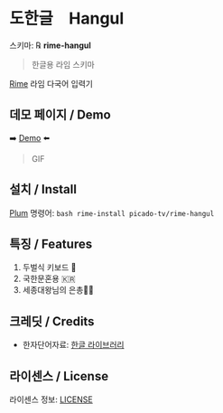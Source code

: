 # 도한글　Hangul 
스키마: ℞ **rime-hangul**
> 한글용 라임 스키마

[Rime](https://rime.im) 라임 다국어 입력기

## 데모 페이지 / Demo
➡️ [Demo](https://my-rime-handarin.vercel.app/) ⬅️
> GIF

## 설치 / Install
[Plum](https://github.com/rime/plum) 명령어: `bash rime-install picado-tv/rime-hangul`


## 특징 / Features
1. 두벌식 키보드 👐
2. 국한문혼용 🇰🇷
3. 세종대왕님의 은총👼🏻

## 크레딧 / Credits

* 한자단어자료: [한글 라이브러리](https://github.com/choehwanjin/libhangul)

## 라이센스 / License

라이센스 정보: [LICENSE](LICENSE)
